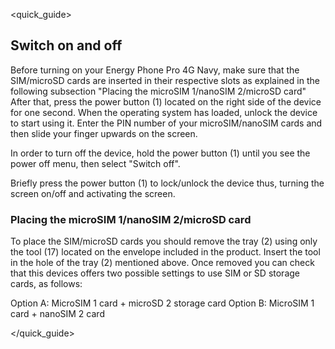 <quick_guide>
## Switch on and off

Before turning on your Energy Phone Pro 4G Navy, make sure that the SIM/microSD cards are inserted in their respective slots as explained in the following subsection "Placing the microSIM 1/nanoSIM 2/microSD card" After that, press the power button (1) located on the right side of the device for one second. When the operating system has loaded, unlock the device to start using it. Enter the PIN number of your microSIM/nanoSIM cards and then slide your finger upwards on the screen.

In order to turn off the device, hold the power button (1) until you see the power off menu, then select "Switch off".

Briefly press the power button (1) to lock/unlock the device thus, turning the screen on/off and activating the screen.

### Placing the microSIM 1/nanoSIM 2/microSD card

To place the SIM/microSD cards you should remove the tray (2) using only the tool (17) located on the envelope included in the product. Insert the tool in the hole of the tray (2) mentioned above. Once removed you can check that this devices offers two possible settings to use SIM or SD storage cards, as follows:

Option A: MicroSIM 1 card + microSD 2 storage card
Option B: MicroSIM 1 card + nanoSIM 2 card

</quick_guide>

